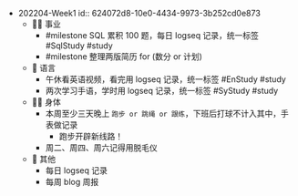 - 202204-Week1
  id:: 624072d8-10e0-4434-9973-3b252cd0e873
	- 👨‍🔧 事业
		- #milestone SQL 累积 100 题，每日 logseq 记录，统一标签 #SqlStudy #study
		- #milestone 整理两版简历 for (数分 or 计划)
	- 🧿 语言
		- 午休看英语视频，看完用 logseq 记录，统一标签 #EnStudy #study
		- 两次学习手语，学时用 logseq 记录，统一标签 #SyStudy #study
	- 🤸‍♂️ 身体
		- 本周至少三天晚上 `跑步 or 跳绳 or 跟练`，下班后打球不计入其中，手表做记录
			- 跑步开辟新线路！
		- 周二、周四、周六记得用脱毛仪
	- 🎈 其他
		- 每日 logseq 记录
		- 每周 blog 周报